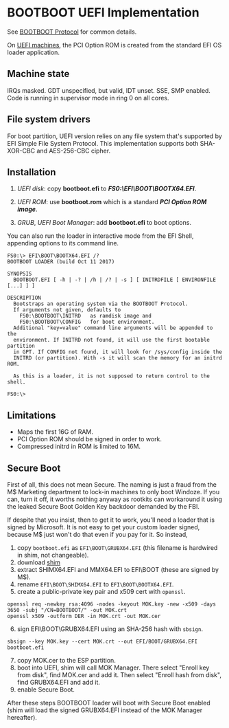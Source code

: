 BOOTBOOT UEFI Implementation
============================

See [BOOTBOOT Protocol](https://gitlab.com/bztsrc/bootboot) for common details.

On [UEFI machines](http://www.uefi.org/), the PCI Option ROM is created from the standard EFI
OS loader application.

Machine state
-------------

IRQs masked. GDT unspecified, but valid, IDT unset. SSE, SMP enabled. Code is running in supervisor mode in ring 0 on all cores.

File system drivers
-------------------

For boot partition, UEFI version relies on any file system that's supported by EFI Simple File System Protocol.
This implementation supports both SHA-XOR-CBC and AES-256-CBC cipher.

Installation
------------

1. *UEFI disk*: copy __bootboot.efi__ to **_FS0:\EFI\BOOT\BOOTX64.EFI_**.

2. *UEFI ROM*: use __bootboot.rom__ which is a standard **_PCI Option ROM image_**.

3. *GRUB*, *UEFI Boot Manager*: add __bootboot.efi__ to boot options.

You can also run the loader in interactive mode from the EFI Shell, appending options to its command line.

```
FS0:\> EFI\BOOT\BOOTX64.EFI /?
BOOTBOOT LOADER (build Oct 11 2017)

SYNOPSIS
  BOOTBOOT.EFI [ -h | -? | /h | /? | -s ] [ INITRDFILE [ ENVIRONFILE [...] ] ]

DESCRIPTION
  Bootstraps an operating system via the BOOTBOOT Protocol.
  If arguments not given, defaults to
    FS0:\BOOTBOOT\INITRD   as ramdisk image and
    FS0:\BOOTBOOT\CONFIG   for boot environment.
  Additional "key=value" command line arguments will be appended to the
  environment. If INITRD not found, it will use the first bootable partition
  in GPT. If CONFIG not found, it will look for /sys/config inside the
  INITRD (or partition). With -s it will scan the memory for an initrd ROM.

  As this is a loader, it is not supposed to return control to the shell.

FS0:\>
```

Limitations
-----------

 - Maps the first 16G of RAM.
 - PCI Option ROM should be signed in order to work.
 - Compressed initrd in ROM is limited to 16M.

Secure Boot
-----------

First of all, this does not mean Secure. The naming is just a fraud from the M$ Marketing department to
lock-in machines to only boot Windoze. If you can, turn it off, it worths nothing anyway as rootkits can
workaround it using the leaked Secure Boot Golden Key backdoor demanded by the FBI.

If despite that you insist, then to get it to work, you'll need a loader that is signed by Microsoft. It is
not easy to get your custom loader signed, because M$ just won't do that even if you pay for it. So instead,

1. copy `bootboot.efi` as `EFI\BOOT\GRUBX64.EFI` (this filename is hardwired in shim, not changeable).
2. download [shim](https://apps.fedoraproject.org/packages/shim)
3. extract SHIMX64.EFI and MMX64.EFI to EFI\BOOT (these are signed by M$).
4. rename `EFI\BOOT\SHIMX64.EFI` to `EFI\BOOT\BOOTX64.EFI`.
5. create a public-private key pair and x509 cert with `openssl`.
```
openssl req -newkey rsa:4096 -nodes -keyout MOK.key -new -x509 -days 3650 -subj "/CN=BOOTBOOT/" -out MOK.crt
openssl x509 -outform DER -in MOK.crt -out MOK.cer
```
6. sign EFI\BOOT\GRUBX64.EFI using an SHA-256 hash with `sbsign`.
```
sbsign --key MOK.key --cert MOK.crt --out EFI/BOOT/GRUBX64.EFI bootboot.efi
```
7. copy MOK.cer to the ESP partition.
8. boot into UEFI, shim will call MOK Manager. There select "Enroll key from disk", find MOK.cer and add it. Then select "Enroll hash from disk", find GRUBX64.EFI and add it.
9. enable Secure Boot.

After these steps BOOTBOOT loader will boot with Secure Boot enabled (shim will load the signed GRUBX64.EFI
instead of the MOK Manager hereafter).

